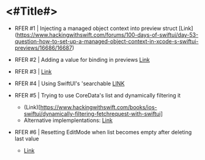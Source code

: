 #  <#Title#>

- RFER #1 | Injecting a managed object context into preview struct
[Link] (https://www.hackingwithswift.com/forums/100-days-of-swiftui/day-53-question-how-to-set-up-a-managed-object-context-in-xcode-s-swiftui-previews/16686/16687)

- RFER #2 | Adding a value for binding in previews
[Link](https://www.hackingwithswift.com/books/ios-swiftui/adding-a-custom-star-rating-component#:~:text=SwiftUI%20has%20a,property%20with%20this%3A)

- RFER #3 | 
[Link](https://www.hackingwithswift.com/forums/100-days-of-swiftui/day-56-bookworm-preview-crashes-when-using-moc/19940#:~:text=struct%20DetailView_Previews%3A,%7D%0A%20%20%20%20%7D%0A%7D)

- RFER #4 | Using SwiftUI's 'searchable
[LINK](https://www.youtube.com/watch?v=iTqwa0DCIMA)

- RFER #5 | Trying to use CoreData's list and dynamically filtering it
    - (Link)[https://www.hackingwithswift.com/books/ios-swiftui/dynamically-filtering-fetchrequest-with-swiftui]
    - Alternative implemplentations: [Link]( https://stackoverflow.com/questions/68530633/how-to-use-a-fetchrequest-with-the-new-searchable-modifier-in-swiftui)

- RFER #6 | Resetting EditMode when list becomes empty after deleting last value
    - [Link](https://stackoverflow.com/a/67256264)
